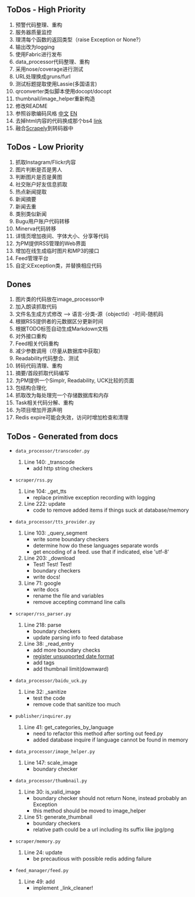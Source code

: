 ToDos - High Priority
----------------------
1. 预警代码整理、重构
2. 服务器质量监控
3. 理清每个函数的返回类型（raise Exception or None?）
4. 输出改为logging
5. 使用Fabric进行发布
6. data_processor代码整理、重构
7. 采用nose/coverage进行测试
8. URL处理换成gruns/furl
9. 测试标题提取使用Lassie(多国语言)
10. qrconverter类似脚本使用docopt/docopt
11. thumbnail/image_helper重新构造
12. 修改README
13. 参照谷歌编码风格
    [中文](http://zh-google-styleguide.readthedocs.org/en/latest/google-python-styleguide/)
    [EN](http://google-styleguide.googlecode.com/svn/trunk/pyguide.html)
14. 去掉html内容的代码换成那个bs4
    [link](http://azd325.github.io/blog/2013/08/18/python-strip-tags/)
15. 融合[Scrapely](https://github.com/scrapy/scrapely)到转码器中

ToDos - Low Priority
---------------------
1. 抓取Instagram/Flickr内容
2. 图片判断是否是男人
3. 判断图片是否是黄图
4. 社交账户好友信息抓取
5. 热点新闻提取
6. 新闻摘要
7. 新闻去重
8. 类别类似新闻
9. Bugu用户账户代码转移
10. Minerva代码转移
11. 详情页增加夜间、字体大小、分享等代码
12. 为PM提供RSS管理的Web界面
13. 增加在线生成临时图片和MP3的接口
14. Feed管理平台
15. 自定义Exception类，并替换相应代码

Dones
------
1. 图片类的代码放在image_processor中
2. 加入朗读抓取代码
3. 文件名生成方式修改 --> 语言-分类-源（objectId）-时间-随机码
4. 根据RSS提供者的元数据区分更新时间
5. 根据TODO标签自动生成Markdown文档
6. 对外接口重构
7. Feed相关代码重构
8. 减少参数调用（尽量从数据库中获取）
9. Readability代码整合、测试
10. 转码代码清理、重构
11. 摘要/首段抓取代码编写
12. 为PM提供一个Simplr, Readability, UCK比较的页面
13. 包结构合理化
14. 抓取改为每处理完一个存储数据库和内存
15. Task相关代码分解、重构
16. 为项目增加开源声明
17. Redis expire可能会失效，访问时增加检查和清理

ToDos - Generated from docs
--------------------------
* `data_processor/transcoder.py`
    1. Line 140: _transcode
        - add http string checkers

* `scraper/rss.py`
    1. Line 104: _get_tts
        - replace primitive exception recording with logging
    2. Line 222: update
        - code to remove added items if things suck at database/memory

* `data_processor/tts_provider.py`
    1. Line 103: _query_segment
        - write some boundary checkers
        - determine how do these languages separate words
        - get encoding of a feed. use that if indicated, else 'utf-8'
    2. Line 203: _download
        - Test! Test! Test!
        - boundary checkers
        - write docs!
    3. Line 71: google
        - write docs
        - rename the file and variables
        - remove accepting command line calls

* `scraper/rss_parser.py`
    1. Line 218: parse
        - boundary checkers
        - update parsing info to feed database
    2. Line 38: _read_entry
        - add more boundary checks
        - [register unsupported date format](http://pythonhosted.org/feedparser/date-parsing.html#advanced-date)
        - add tags
        - add thumbnail limit(downward)

* `data_processor/baidu_uck.py`
    1. Line 32: _sanitize
        - test the code
        - remove code that sanitize too much

* `publisher/inquirer.py`
    1. Line 41: get_categories_by_language
        - need to refactor this method after sorting out feed.py
        - added database inquire if language cannot be found in memory

* `data_processor/image_helper.py`
    1. Line 147: scale_image
        - boundary checker

* `data_processor/thumbnail.py`
    1. Line 30: is_valid_image
        - boundary checker should not return None, instead probably an Exception
        - this method should be moved to image_helper
    2. Line 51: generate_thumbnail
        - boundary checkers
        - relative path could be a url including its suffix like jpg/png

* `scraper/memory.py`
    1. Line 24: update
        - be precautious with possible redis adding failure

* `feed_manager/feed.py`
    1. Line 49: add
        - implement _link_cleaner!

